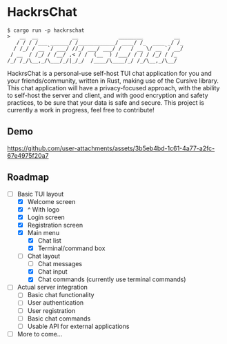 # HackrsChat
```
$ cargo run -p hackrschat
>   __  __           __             ________          __ 
   / / / /___ ______/ /____________/ ____/ /_  ____ _/ /_
  / /_/ / __ `/ ___/ //_/ ___/ ___/ /   / __ \/ __ `/ __/
 / __  / /_/ / /__/ ,< / /  (__  ) /___/ / / / /_/ / /_  
/_/ /_/\__,_/\___/_/|_/_/  /____/\____/_/ /_/\__,_/\__/  
```

HackrsChat is a personal-use self-host TUI chat application for you and your friends/community, written in Rust, making use of the Cursive library.
This chat application will have a privacy-focused approach, with the ability to self-host the server and client, and with good encryption and safety practices, to be sure that your data is safe and secure.
This project is currently a work in progress, feel free to contribute!

## Demo

https://github.com/user-attachments/assets/3b5eb4bd-1c61-4a77-a2fc-67e4975f20a7

## Roadmap

- [ ] Basic TUI layout
  - [x] Welcome screen
  - [x] ^ With logo
  - [x] Login screen
  - [x] Registration screen
  - [x] Main menu
    - [x] Chat list
    - [x] Terminal/command box
  - [ ] Chat layout
    - [ ] Chat messages
    - [x] Chat input
    - [x] Chat commands (currently use terminal commands)
- [ ] Actual server integration
  - [ ] Basic chat functionality
  - [ ] User authentication
  - [ ] User registration
  - [ ] Basic chat commands
  - [ ] Usable API for external applications
- [ ] More to come...
